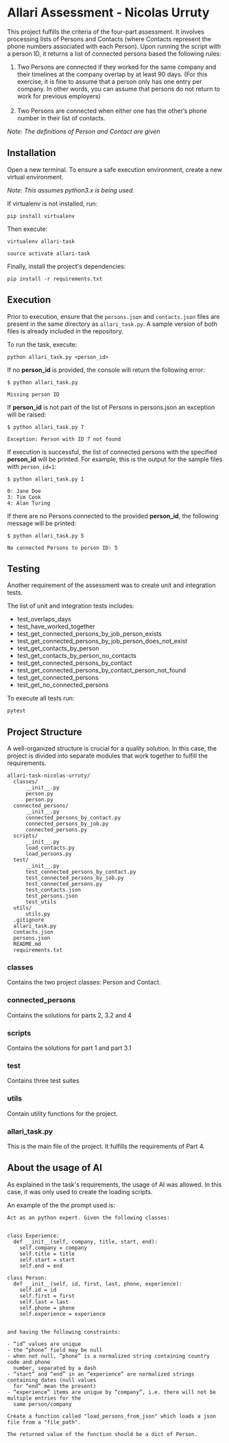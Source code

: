 # Allari Assessment - Nicolas Urruty

This project fulfills the criteria of the four-part assessment. It involves processing lists of Persons and Contacts (where Contacts represent the phone numbers associated with each Person). Upon running the script with a person ID, it returns a list of connected persons based the following rules:

<ol>

<li>
Two Persons are connected if they worked
for the same company and their timelines at the company overlap by at least 90 days. (For this
exercise, it is fine to assume that a person only has one entry per company. In other words, you can
assume that persons do not return to work for previous employers)
</li>
</br>
<li>
Two Persons are connected when
either one has the other’s phone number in their list of contacts.
</li>

</ol>

_Note: The definitions of Person and Contact are given_

## Installation

Open a new terminal. To ensure a safe execution environment, create a new virtual environment.

_Note: This assumes python3.x is being used._

If virtualenv is not installed, run:

```
pip install virtualenv
```

Then execute:

```
virtualenv allari-task
```

```
source activate allari-task
```

Finally, install the project's dependencies:

```
pip install -r requirements.txt
```

## Execution

Prior to execution, ensure that the `persons.json` and `contacts.json` files are present in the same directory as `allari_task.py`. A sample version of both files is already included in the repository.

To run the task, execute:

```
python allari_task.py <person_id>
```

If no **person_id** is provided, the console will return the following error:

```
$ python allari_task.py

Missing person ID
```

If **person_id** is not part of the list of Persons in persons.json an exception will be raised:

```
$ python allari_task.py 7

Exception: Person with ID 7 not found
```

If execution is successful, the list of connected persons with the specified **person_id** will be printed. For example, this is the output for the sample files with `person_id=1`:

```
$ python allari_task.py 1

0: Jane Doe
3: Tim Cook
4: Alan Turing
```

If there are no Persons connected to the provided **person_id**, the following message will be printed:

```
$ python allari_task.py 5

No connected Persons to person ID: 5
```

## Testing

Another requirement of the assessment was to create unit and integration tests.

The list of unit and integration tests includes:

<ul>
<li> test_overlaps_days </li>
<li> test_have_worked_together </li>
<li> test_get_connected_persons_by_job_person_exists </li>
<li> test_get_connected_persons_by_job_person_does_not_exist</li>
<li> test_get_contacts_by_person </li>
<li> test_get_contacts_by_person_no_contacts </li>
<li> test_get_connected_persons_by_contact </li>
<li> test_get_connected_persons_by_contact_person_not_found </li>
<li>test_get_connected_persons</li>
<li>test_get_no_connected_persons</li>
</ul>

To execute all tests run:

```
pytest
```

## Project Structure

A well-organized structure is crucial for a quality solution. In this case, the project is divided into separate modules that work together to fulfill the requirements.

```
allari-task-nicolas-urruty/
  classes/
      __init__.py
      person.py
      person.py
  connected_persons/
      __init__.py
      connected_persons_by_contact.py
      connected_persons_by_job.py
      connected_persons.py
  scripts/
      __init__.py
      load_contacts.py
      load_persons.py
  test/
      __init__.py
      test_connected_persons_by_contact.py
      test_connected_persons_by_job.py
      test_connected_persons.py
      test_contacts.json
      test_persons.json
      test_utils
  utils/
      utils.py
  .gitignore
  allari_task.py
  contacts.json
  persons.json
  README.md
  requirements.txt

```

### classes

Contains the two project classes: Person and Contact.

### connected_persons

Contains the solutions for parts 2, 3.2 and 4

### scripts

Contains the solutions for part 1 and part 3.1

### test

Contains three test suites

### utils

Contain utility functions for the project.

### allari_task.py

This is the main file of the project. It fulfills the requirements of Part 4.

## About the usage of AI

As explained in the task's requirements, the usage of AI was allowed. In this case, it was only used to create the loading scripts.

An example of the the prompt used is:

```
Act as an python expert. Given the following classes:


class Experience:
  def __init__(self, company, title, start, end):
    self.company = company
    self.title = title
    self.start = start
    self.end = end

class Person:
  def __init__(self, id, first, last, phone, experience):
    self.id = id
    self.first = first
    self.last = last
    self.phone = phone
    self.experience = experience


and having the following constraints:

- “id” values are unique
- the “phone” field may be null
- when not null, “phone” is a normalized string containing country code and phone
  number, separated by a dash
- “start” and “end” in an “experience” are normalized strings containing dates (null values
  for “end” mean the present)
- “experience” items are unique by “company”, i.e. there will not be multiple entries for the
  same person/company

Create a function called "load_persons_from_json" which loads a json file from a "file_path".

The returned value of the function should be a dict of Person.

```
